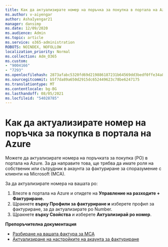 ```yaml
---
title: Как да актуализирате номер на поръчка за покупка в портала на Azure
ms.author: v-aiyengar
author: AshaIyengar21
manager: dansimp
ms.date: 12/09/2020
ms.audience: Admin
ms.topic: article
ms.service: o365-administration
ROBOTS: NOINDEX, NOFOLLOW
localization_priority: Normal
ms.collection: Adm_O365
ms.custom:
- "9004166"
- "7293"
ms.openlocfilehash: 2873afabc5320fd69d219886187231b64569dd3bedf0ffe34a8ed2485456f966
ms.sourcegitcommit: b5f7da89a650d2915dc652449623c78be6247175
ms.translationtype: MT
ms.contentlocale: bg-BG
ms.lasthandoff: 08/05/2021
ms.locfileid: "54028785"
---
```

# <a name="how-to-update-an-purchase-order-number-in-azure-portal"></a>Как да актуализирате номер на поръчка за покупка в портала на Azure

Можете да актуализирате номера на поръчката за покупка (PO) в портала на Azure. За да направите това, ще трябва да имате роля на собственик или сътрудник в акаунта за фактуриране за споразумение с клиенти на Microsoft (MCA). 

За да актуализирате номера на вашата po:
1. Влезте в портала на Azure и отидете на **Управление на разходите + Фактуриране.**
1. Щракнете **върху Профили за фактуриране и** изберете профил за фактуриране, за да актуализирате po Number.
1. Щракнете **върху Свойства** и изберете **Актуализирай po номер**. 

**Препоръчителна документация**

- [Разбиране на вашата фактура за MCA](https://docs.microsoft.com/azure/cost-management-billing/understand/mca-understand-your-invoice)
- [Актуализиране на настройките на акаунта за фактуриране](https://docs.microsoft.com/microsoft-store/update-microsoft-store-for-business-account-settings)  
